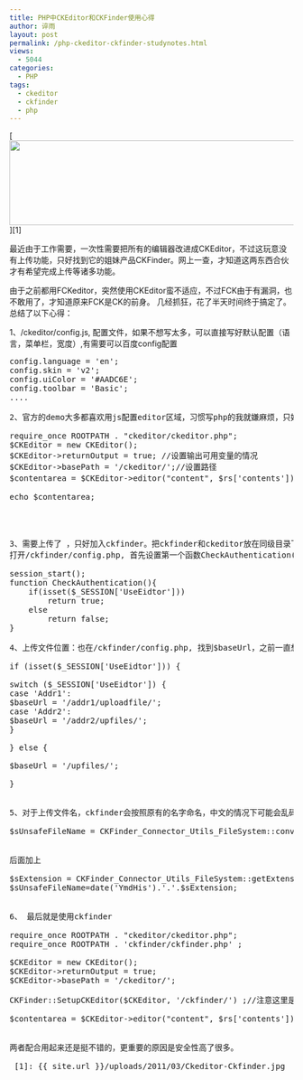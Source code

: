 ```yaml
---
title: PHP中CKEditor和CKFinder使用心得
author: 谇雨
layout: post
permalink: /php-ckeditor-ckfinder-studynotes.html
views:
  - 5044
categories:
  - PHP
tags:
  - ckeditor
  - ckfinder
  - php
---
```

[<img class="alignnone size-full wp-image-700" title="Ckeditor Ckfinder" src="{{ site.url }}/uploads/2011/03/Ckeditor-Ckfinder.jpg" alt="" width="590" height="150" />][1]

最近由于工作需要，一次性需要把所有的编辑器改进成CKEditor，不过这玩意没有上传功能，只好找到它的姐妹产品CKFinder。网上一查，才知道这两东西合伙才有希望完成上传等诸多功能。

由于之前都用FCKeditor，突然使用CKEditor蛮不适应，不过FCK由于有漏洞，也不敢用了，才知道原来FCK是CK的前身。 几经抓狂，花了半天时间终于搞定了。总结了以下心得：

1、/ckeditor/config.js, 配置文件，如果不想写太多，可以直接写好默认配置（语言，菜单栏，宽度）,有需要可以百度config配置

<pre class="lang:js decode:true " >config.language = 'en';
config.skin = 'v2';
config.uiColor = '#AADC6E';
config.toolbar = 'Basic';
....

2、官方的demo大多都喜欢用js配置editor区域，习惯写php的我就嫌麻烦，只好看内置的php类。

require_once ROOTPATH . "ckeditor/ckeditor.php";
$CKEditor = new CKEditor();
$CKEditor->returnOutput = true; //设置输出可用变量的情况
$CKEditor->basePath = '/ckeditor/';//设置路径
$contentarea = $CKEditor->editor("content", $rs['contents']); //生成一个以name为content的textarea

echo $contentarea;

<!--more-->

  
3、需要上传了 ，只好加入ckfinder。把ckfinder和ckeditor放在同级目录下。  
打开/ckfinder/config.php, 首先设置第一个函数CheckAuthentication()，这个函数需要按照自己的规则写，只要return true的情况才能允许上传文件到服务器的，当然不建议直接写return true，这将导致安全问题。可以采用session来处理比较方便。

session_start();
function CheckAuthentication(){
    if(isset($_SESSION['UseEidtor']))
        return true;
    else
        return false;
}

4、上传文件位置：也在/ckfinder/config.php, 找到$baseUrl，之前一直想自己写一个方法用来定位路径，实在不好办，后来只好用sesssion，如果一个网站中，有需要上传到不同的位置，正好可以利用session定位。

if (isset($_SESSION['UseEidtor'])) {

switch ($_SESSION['UseEidtor']) {
case 'Addr1':
$baseUrl = '/addr1/uploadfile/';
case 'Addr2':
$baseUrl = '/addr2/upfiles/';
}

} else {

$baseUrl = '/upfiles/';

}


5、对于上传文件名，ckfinder会按照原有的名字命名，中文的情况下可能会乱码，所以建议使用日期重命名。打开/ckfinder/core/connector/php/php5/CommandHandler/FileUpload.php 找到< /p>

$sUnsafeFileName = CKFinder_Connector_Utils_FileSystem::convertToFilesystemEncoding(CKFinder_Connector_Utils_Misc::mbBasename($uploadedFile['name']));


后面加上

$sExtension = CKFinder_Connector_Utils_FileSystem::getExtension($sUnsafeFileName);
$sUnsafeFileName=date('YmdHis').'.'.$sExtension;


6、 最后就是使用ckfinder

require_once ROOTPATH . "ckeditor/ckeditor.php";
require_once ROOTPATH . 'ckfinder/ckfinder.php' ;

$CKEditor = new CKEditor();
$CKEditor->returnOutput = true;
$CKEditor->basePath = '/ckeditor/';

CKFinder::SetupCKEditor($CKEditor, '/ckfinder/') ;//注意这里是相对路径，相对于根目录，不能用绝对路径

$contentarea = $CKEditor->editor("content", $rs['contents']);


两者配合用起来还是挺不错的，更重要的原因是安全性高了很多。

 [1]: {{ site.url }}/uploads/2011/03/Ckeditor-Ckfinder.jpg